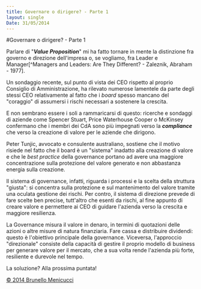 ```yaml
---
title: Governare o dirigere? - Parte 1
layout: single
Date: 31/05/2014
---
```


#Governare o dirigere? - Parte 1

Parlare di "***Value Proposition***" mi ha fatto tornare in mente la distinzione fra governo e direzione dell'impresa o, se vogliamo, fra Leader e Manager[^Managers and Leaders: Are They Different? - Zaleznik, Abraham - 1977].  

Un sondaggio recente, sul punto di vista dei CEO rispetto al proprio Consiglio di Amministrazione, ha rilevato numerose lamentele da parte degli stessi CEO relativamente al fatto che i *board* spesso mancano del "coraggio" di assumersi i rischi necessari a sostenere la crescita.  

E non sembrano essere i soli a rammaricarsi di questo: ricerche e sondaggi di aziende come Spencer Stuart, Price Waterhouse Cooper o McKinsey confermano che i membri dei CdA sono più impegnati verso la ***compliance*** che verso la creazione di valore per le aziende che dirigono.

Peter Tunjic, avvocato e consulente australiano, sostiene che il motivo risiede nel fatto che il board è un "sistema" inadatto alla creazione di valore e che le *best practice* della governance portano ad avere una maggiore concentrazione sulla protezione del valore generato e non abbastanza energia sulla creazione.  

Il sistema di governance, infatti, riguarda i processi e la scelta della struttura "giusta": si concentra sulla protezione e sul mantenimento del valore tramite una oculata gestione dei rischi. Per contro, il sistema di direzione prevede di fare scelte ben precise, tutt'altro che esenti da rischi, al fine appunto di creare valore e permettere ai CEO di guidare l'azienda verso la crescita e maggiore resilienza.  

La Governance misura il valore in denaro, in termini di quotazioni delle azioni o altre misure di natura finanziaria. Fare cassa e distribuire dividendi: questo è l'obiettivo principale della governance. Viceversa, l'approccio "direzionale" consiste della capacità di gestire il proprio modello di business per generare valore per il mercato, che a sua volta rende l'azienda più forte, resiliente e durevole nel tempo.

La soluzione? Alla prossima puntata! 

[© 2014 Brunello Menicucci](http://www.blackstarconsulting.it)  
